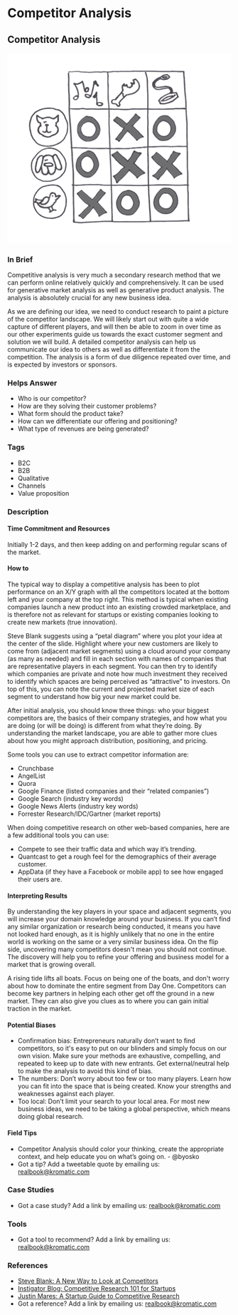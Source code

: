 # Competitor Analysis

## Competitor Analysis

![](../.gitbook/assets/illustration-competitor-analysis-real-startup-book.png)

### In Brief

Competitive analysis is very much a secondary research method that we can perform online relatively quickly and comprehensively. It can be used for generative market analysis as well as generative product analysis. The analysis is absolutely crucial for any new business idea.

As we are defining our idea, we need to conduct research to paint a picture of the competitor landscape. We will likely start out with quite a wide capture of different players, and will then be able to zoom in over time as our other experiments guide us towards the exact customer segment and solution we will build. A detailed competitor analysis can help us communicate our idea to others as well as differentiate it from the competition. The analysis is a form of due diligence repeated over time, and is expected by investors or sponsors.

### Helps Answer

* Who is our competitor?
* How are they solving their customer problems?
* What form should the product take?
* How can we differentiate our offering and positioning?
* What type of revenues are being generated?

### Tags

* B2C
* B2B
* Qualitative
* Channels
* Value proposition

### Description

#### Time Commitment and Resources

Initially 1-2 days, and then keep adding on and performing regular scans of the market.

#### How to

The typical way to display a competitive analysis has been to plot performance on an X/Y graph with all the competitors located at the bottom left and your company at the top right. This method is typical when existing companies launch a new product into an existing crowded marketplace, and is therefore not as relevant for startups or existing companies looking to create new markets \(true innovation\). 

Steve Blank suggests using a “petal diagram” where you plot your idea at the center of the slide. Highlight where your new customers are likely to come from \(adjacent market segments\) using a cloud around your company \(as many as needed\) and fill in each section with names of companies that are representative players in each segment. You can then try to identify which companies are private and note how much investment they received to identify which spaces are being perceived as “attractive” to investors. On top of this, you can note the current and projected market size of each segment to understand how big your new market could be.

After initial analysis, you should know three things: who your biggest competitors are, the basics of their company strategies, and how what you are doing \(or will be doing\) is different from what they’re doing. By understanding the market landscape, you are able to gather more clues about how you might approach distribution, positioning, and pricing.

Some tools you can use to extract competitor information are:

* Crunchbase
* AngelList
* Quora
* Google Finance \(listed companies and their “related companies”\)
* Google Search \(industry key words\)
* Google News Alerts \(industry key words\) 
* Forrester Research/IDC/Gartner \(market reports\)

When doing competitive research on other web-based companies, here are a few additional tools you can use:

* Compete to see their traffic data and which way it’s trending.
* Quantcast to get a rough feel for the demographics of their average customer.
* AppData \(if they have a Facebook or mobile app\) to see how engaged their users are.

#### Interpreting Results

By understanding the key players in your space and adjacent segments, you will increase your domain knowledge around your business. If you can’t find any similar organization or research being conducted, it means you have not looked hard enough, as it is highly unlikely that no one in the entire world is working on the same or a very similar business idea. On the flip side, uncovering many competitors doesn't mean you should not continue. The discovery will help you to refine your offering and business model for a market that is growing overall.

A rising tide lifts all boats. Focus on being one of the boats, and don't worry about how to dominate the entire segment from Day One. Competitors can become key partners in helping each other get off the ground in a new market. They can also give you clues as to where you can gain initial traction in the market.

#### Potential Biases

* Confirmation bias: Entrepreneurs naturally don’t want to find competitors, so it's easy to put on our blinders and simply focus on our own vision. Make sure your methods are exhaustive, compelling, and repeated to keep up to date with new entrants. Get external/neutral help to make the analysis to avoid this kind of bias.
* The numbers: Don’t worry about too few or too many players. Learn how you can fit into the space that is being created. Know your strengths and weaknesses against each player. 
* Too local: Don’t limit your search to your local area. For most new business ideas, we need to be taking a global perspective, which means doing global research. 

#### Field Tips

* Competitor Analysis should color your thinking, create the appropriate context, and help educate you on what’s going on. - @byosko
* Got a tip? Add a tweetable quote by emailing us: [realbook@kromatic.com](https://github.com/trikro/the-real-startup-book/tree/6a17bc36666863334ffdefad4f2a9abf3e12ce13/part5-generative_product_research/realbook@kromatic.com)

### Case Studies

* Got a case study? Add a link by emailing us: [realbook@kromatic.com](https://github.com/trikro/the-real-startup-book/tree/6a17bc36666863334ffdefad4f2a9abf3e12ce13/part5-generative_product_research/realbook@kromatic.com)

### Tools

* Got a tool to recommend? Add a link by emailing us: [realbook@kromatic.com](mailto:realbook@kromatic.com)

### References

* [Steve Blank: A New Way to Look at Competitors](https://steveblank.com/2013/11/08/a-new-way-to-look-at-competitors/)
* [Instigator Blog: Competitive Research 101 for Startups](http://www.instigatorblog.com/competitive-research-101-for-startups/2011/08/30/)
* [Justin Mares: A Startup Guide to Competitive Research](http://justinmares.com/a-startup-guide-to-competitive-research/)
* Got a reference? Add a link by emailing us: [realbook@kromatic.com](https://github.com/trikro/the-real-startup-book/tree/6a17bc36666863334ffdefad4f2a9abf3e12ce13/part5-generative_product_research/realbook@kromatic.com)

